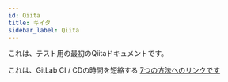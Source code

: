 ```yaml
---
id: Qiita
title: キイタ
sidebar_label: Qiita
---
```


これは、テスト用の最初のQiitaドキュメントです。

これは、GitLab CI / CDの時間を短縮する [7つの方法へのリンクです](qiita/2020/05/7-ways-to-speed-up-gitlab-ci-cd-times.md)
